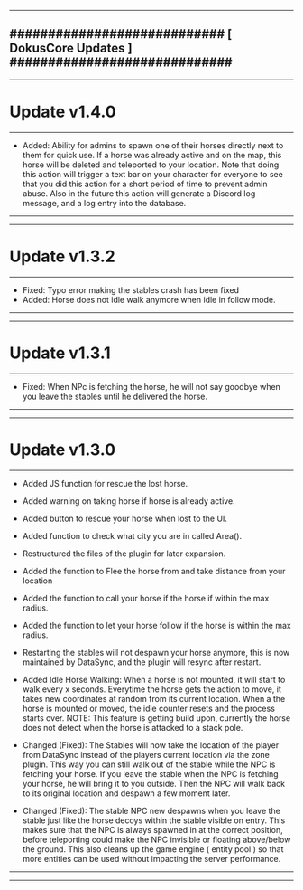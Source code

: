 --------------------------------------------------------------------------------
############################ [ DokusCore Updates ] #############################
--------------------------------------------------------------------------------
--------------------------------------------------------------------------------
# Update v1.4.0
--------------------------------------------------------------------------------
- Added: Ability for admins to spawn one of their horses directly next to them
  for quick use. If a horse was already active and on the map, this horse will
  be deleted and teleported to your location. Note that doing this action will
  trigger a text bar on your character for everyone to see that you did this
  action for a short period of time to prevent admin abuse. Also in the future
  this action will generate a Discord log message, and a log entry into the
  database.
--------------------------------------------------------------------------------
--------------------------------------------------------------------------------
# Update v1.3.2
--------------------------------------------------------------------------------
- Fixed: Typo error making the stables crash has been fixed
- Added: Horse does not idle walk anymore when idle in follow mode.
--------------------------------------------------------------------------------
--------------------------------------------------------------------------------
# Update v1.3.1
--------------------------------------------------------------------------------
- Fixed: When NPc is fetching the horse, he will not say goodbye when you leave
  the stables until he delivered the horse.
--------------------------------------------------------------------------------
--------------------------------------------------------------------------------
# Update v1.3.0
--------------------------------------------------------------------------------
- Added JS function for rescue the lost horse.
- Added warning on taking horse if horse is already active.
- Added button to rescue your horse when lost to the UI.
- Added function to check what city you are in called Area().
- Restructured the files of the plugin for later expansion.
- Added the function to Flee the horse from and take distance from your location
- Added the function to call your horse if the horse if within the max radius.
- Added the function to let your horse follow if the horse is within the max radius.
- Restarting the stables will not despawn your horse anymore, this is now
  maintained by DataSync, and the plugin will resync after restart.

- Added Idle Horse Walking:
  When a horse is not mounted, it will start to walk every x seconds. Everytime
  the horse gets the action to move, it takes new coordinates at random from its
  current location. When a the horse is mounted or moved, the idle counter resets
  and the process starts over. NOTE: This feature is getting build upon, currently
  the horse does not detect when the horse is attacked to a stack pole.

- Changed (Fixed):
  The Stables will now take the location of the player from DataSync instead of
  the players current location via the zone plugin. This way you can still walk
  out of the stable while the NPC is fetching your horse. If you leave the stable
  when the NPC is fetching your horse, he will bring it to you outside. Then the
  NPC will walk back to its original location and despawn a few moment later.

- Changed (Fixed):
  The stable NPC new despawns when you leave the stable just like the horse decoys
  within the stable visible on entry. This makes sure that the NPC is always spawned
  in at the correct position, before teleporting could make the NPC invisible or
  floating above/below the ground. This also cleans up the game engine ( entity pool )
  so that more entities can be used without impacting the server performance.
--------------------------------------------------------------------------------
--------------------------------------------------------------------------------
